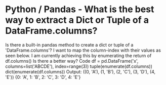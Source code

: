 
# Python / Pandas - What is the best way to extract a Dict or Tuple of a DataFrame.columns?

Is there a built-in pandas method to create a dict or tuple of a 'DataFrame.columns'?
I want to map the column-index with their values as seen below.
I am currently achieving this by enumerating the return of df.columns()
Is there a better way?
Code
df = pd.DataFrame('x', columns=list('ABCDE'), index=range(3))
tuple(enumerate(df.columns))
dict(enumerate(df.columns))
Output:
((0, 'A'), (1, 'B'), (2, 'C'), (3, 'D'), (4, 'E'))
 {0: 'A', 1: 'B', 2: 'C', 3: 'D', 4: 'E'}


        
